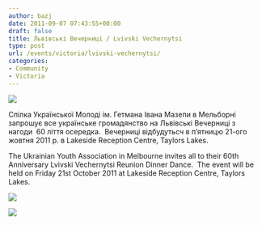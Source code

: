 ```yaml
---
author: bazj
date: 2011-09-07 07:43:55+00:00
draft: false
title: Львівські Вечерниці / Lvivski Vechernytsi
type: post
url: /events/victoria/lvivski-vechernytsi/
categories:
- Community
- Victoria
---
```


[![](http://www.ozeukes.com/wp-content/uploads/2011/09/CYM_Emblema-150x150-72dpi.jpg)
](http://www.ozeukes.com/wp-content/uploads/2011/09/CYM_Emblema-150x150-72dpi.jpg)

Спілка Української Молоді ім. Гетмана Івана Мазепи в Мельборні запрошує все українське громадянство на Львівські Вечерниці з нагоди  60 ліття осередка.  Вечерниці відбудутьсч в п’ятницю 21-ого жовтня 2011 р. в Lakeside Reception Centre, Taylors Lakes.   

The Ukrainian Youth Association in Melbourne invites all to their 60th Anniversary Lvivski Vechernytsi Reunion Dinner Dance.  The event will be held on Friday 21st October 2011 at Lakeside Reception Centre, Taylors Lakes.   


[![](http://www.ozeukes.com/wp-content/uploads/2011/09/CYM-Lvivska-Zabava-Ukr1.jpg)
](http://www.ozeukes.com/wp-content/uploads/2011/09/CYM-Lvivska-Zabava-Ukr1.jpg)




[![](http://www.ozeukes.com/wp-content/uploads/2011/09/CYM-Lvivska-Zabava-Eng.jpg)
](http://www.ozeukes.com/wp-content/uploads/2011/09/CYM-Lvivska-Zabava-Eng.jpg)
